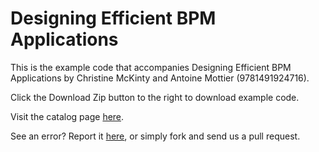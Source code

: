 Designing Efficient BPM Applications
==========

This is the example code that accompanies Designing Efficient BPM Applications by Christine McKinty and Antoine Mottier (9781491924716). 

Click the Download Zip button to the right to download example code.

Visit the catalog page [here](http://shop.oreilly.com/product/0636920039402.do).

See an error? Report it [here](http://oreilly.com/catalog/errata.csp?isbn=0636920039402), or simply fork and send us a pull request.
